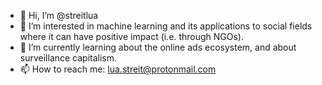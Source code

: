- 👋 Hi, I’m @streitlua
- 👀 I’m interested in machine learning and its applications to social fields where it can have positive impact (i.e. through NGOs).
- 🌱 I’m currently learning about the online ads ecosystem, and about surveillance capitalism.
- 📫 How to reach me: lua.streit@protonmail.com

<!---
streitlua/streitlua is a ✨ special ✨ repository because its `README.md` (this file) appears on your GitHub profile.
You can click the Preview link to take a look at your changes.
--->
